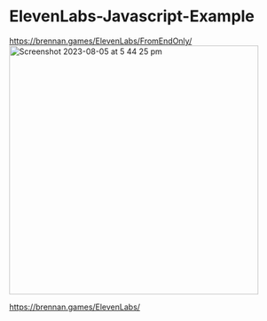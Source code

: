 # ElevenLabs-Javascript-Example

https://brennan.games/ElevenLabs/FromEndOnly/ <br />
<img width="449" alt="Screenshot 2023-08-05 at 5 44 25 pm" src="https://github.com/bh679/ElevenLabs-Javascript-Example/assets/2542558/7a6dc385-6151-4a87-b4c3-e333b9e7f641">


https://brennan.games/ElevenLabs/
